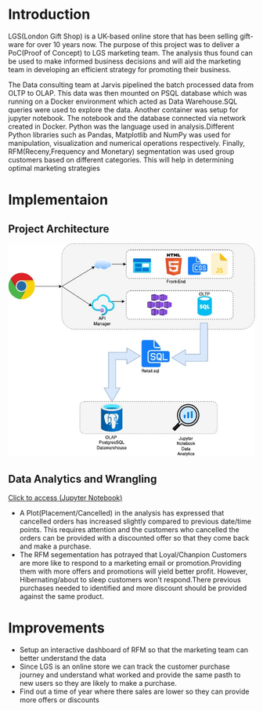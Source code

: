 # Introduction
LGS(London Gift Shop) is a UK-based online store that has been selling gift-ware for over 10 years now. The purpose of this project was to deliver a PoC(Proof of Concept) to LGS marketing team. The analysis thus found can be used to make informed business decisions and will aid the marketing team in developing an efficient strategy for promoting their business.

The Data consulting team at Jarvis pipelined the batch processed data from OLTP to OLAP. This data was then mounted on PSQL database which was running on a Docker environment which acted as Data Warehouse.SQL queries were used to explore the data. Another container was setup for jupyter notebook. The notebook and the database connected via network created in Docker. Python was the language used in analysis.Different Python libraries such as Pandas, Matplotlib and NumPy was used for manipulation, visualization and numerical operations respectively. Finally, RFM(Receny,Frequency and Monetary) segmentation was used group customers based on different categories. This will help in determining optimal marketing strategies
# Implementaion
## Project Architecture

![Architecture](./assets/Arch.jpg "Architecture")

## Data Analytics and Wrangling
[Click to access (Jupyter Notebook)](./python_data_erangling/retail_data_analytics_wrangling.ipynb)

- A Plot(Placement/Cancelled) in the analysis has expressed that cancelled orders has increased slightly compared to previous date/time points. This requires attention and the customers who cancelled the orders can be provided with a discounted offer so that they come back and make a purchase.
- The RFM segementation has potrayed that Loyal/Chanpion Customers are more like to respond to a marketing email or promotion.Providing them with more offers and promotions will yield better profit. However, Hibernating/about to sleep customers won't respond.There previous purchases needed to identified and more discount should be provided against the same product.

# Improvements
- Setup an interactive dashboard of RFM so that the marketing team can better understand the   data
- Since LGS is an online store we can track the customer purchase journey and understand what   worked and provide the same pasth to new users so they are likely to make a purchase.
- Find out a time of year where there sales are lower so they can provide more offers or    discounts
